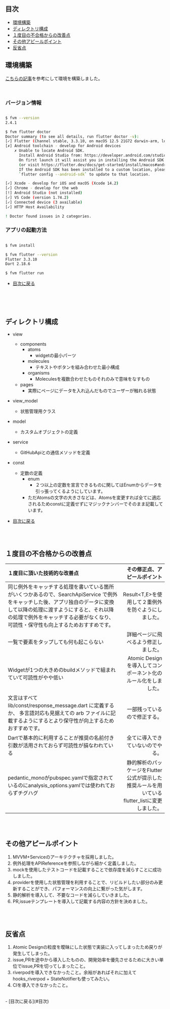 ## 目次
- [環境構築](#環境構築)
- [ディレクトリ構成](#ディレクトリ構成)
- [１度目の不合格からの改善点](#１度目の不合格からの改善点)
- [その他アピールポイント](#その他アピールポイント)
- [反省点](#反省点)

## 環境構築
[こちらの記事](#https://zenn.dev/altiveinc/articles/flutter-version-management#%E5%8F%82%E5%8A%A0%E3%81%97%E3%81%9F%E3%83%97%E3%83%AD%E3%82%B8%E3%82%A7%E3%82%AF%E3%83%88%E3%81%A7fvm%E3%81%8C%E4%BD%BF%E3%82%8F%E3%82%8C%E3%81%A6%E3%81%84%E3%81%9F%E6%99%82%E3%81%AB%E3%81%99%E3%82%8B%E3%81%93%E3%81%A8)を参考にして環境を構築しました。

<br />

### バージョン情報

```bash

$ fvm --version
2.4.1

$ fvm flutter doctor
Doctor summary (to see all details, run flutter doctor -v):
[✓] Flutter (Channel stable, 3.3.10, on macOS 12.5 21G72 darwin-arm, locale ja-JP)
[✗] Android toolchain - develop for Android devices
    ✗ Unable to locate Android SDK.
      Install Android Studio from: https://developer.android.com/studio/index.html
      On first launch it will assist you in installing the Android SDK components.
      (or visit https://flutter.dev/docs/get-started/install/macos#android-setup for detailed instructions).
      If the Android SDK has been installed to a custom location, please use
      `flutter config --android-sdk` to update to that location.

[✓] Xcode - develop for iOS and macOS (Xcode 14.2)
[✓] Chrome - develop for the web
[!] Android Studio (not installed)
[✓] VS Code (version 1.74.2)
[✓] Connected device (3 available)
[✓] HTTP Host Availability

! Doctor found issues in 2 categories.
```

### アプリの起動方法

```bash

$ fvm install

$ fvm flutter --version
Flutter 3.3.10
Dart 2.18.6

$ fvm flutter run

```

- [目次に戻る](#目次)
<br />

<br />
<br />


## ディレクトリ構成
- view
  - components
    - atoms
      - widgetの最小パーツ
    - molecules
      - テキストやボタンを組み合わせた最小構成
    - organisms
      - Moleculesを複数合わせたものそれのみで意味をなすもの
  - pages
    - 実際にページにデータを入れ込んだものでユーザーが触れる状態

- view_model
  - 状態管理用クラス

- model
  - カスタムオブジェクトの定義

- service
  - GitHubApiとの通信メソッドを定義

- const
  - 定数の定義  
    - enum
      - ２つ以上の定数を宣言できるものに関してはEnumからデータを引っ張ってくるようにしています。
    - ただAtomsの文字の大きさなどは、Atomsを変更すれば全てに適応されるためconstに定義せずにマジックナンバーでそのまま記載しています。

- [目次に戻る](#目次)
<br />
<br />



## １度目の不合格からの改善点

| １度目に頂いた技術的な改善点 | その修正点、アピールポイント |
|:-----------|------------:|
| 同じ例外をキャッチする処理を書いている箇所がいくつかあるので、SearchApiService で例外をキャッチした後、アプリ独自のデータに変換して以降の処理に渡すようにすると、それ以降の処理で例外をキャッチする必要がなくなり、可読性・保守性も向上するためおすすめです。  |   Result<T,E>を使用して２重例外を防ぐようにしました。      |
| 一覧で要素をタップしても何も起こらない     | 詳細ページに飛べるよう修正しました。     
| Widgetが1つの大きめのbuildメソッドで組まれていて可読性がやや低い     | Atomic Designを導入してコンポーネント化のルール化をしました。 
| 文言はすべて lib/const/response_message.dart に定義するか、 多言語対応も見据えての arb ファイルに記載するようにするとより保守性が向上するためおすすめです。| 一部残っているので修正する。|
| Dartで基本的に利用することが推奨の名前付き引数が活用されておらず可読性が損なわれている       |   全てに導入できていないのでやる。     |
| pedantic_monoがpubspec.yamlで指定されているのにanalysis_options.yamlでは使われておらずチグハグ    |   静的解析のパッケージをFlutter公式が提示した推奨ルールを用いているflutter_listに変更しました。   |

<br />
<br />

## その他アピールポイント
1. MVVM+Serviceのアーキテクチャを採用しました。
2. 例外処理をAPIReferenceを参照しながら細かく定義しました。
3. mockを使用したテストコードを記載することで依存度を減らすことに成功しました。
4. providerを使用した状態管理を利用することで、リビルドしたい部分のみ更新することができ、パフォーマンスの向上に繋がった気がします。
5. 静的解析を導入して、不要なコードを減らしていきました。
6. PR,issueテンプレートを導入して記載する内容の方針を決めました。

<br />
<br />

## 反省点
1. Atomic Designの粒度を曖昧にした状態で実装に入ってしまったため戻りが発生してしまった。
2. issue,PRを途中から導入したものの、開発効率を優先させるために大きい単位でissue,PRを切ってしまったこと。
3. riverpodを導入できなかったこと。余裕があればそれに加えてhooks_riverpod + StateNotifierも使ってみたい。
4. CIを導入できなかったこと。
<br />
- [目次に戻る](#目次)